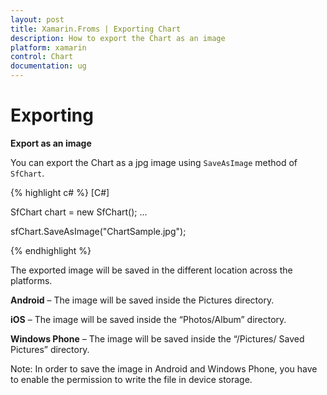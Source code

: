```yaml
---
layout: post
title: Xamarin.Froms | Exporting Chart
description: How to export the Chart as an image
platform: xamarin
control: Chart
documentation: ug
---
```


# Exporting

**Export as an image**

You can export the Chart as a jpg image using `SaveAsImage` method of `SfChart`.

{% highlight c# %}
[C#]

SfChart chart = new SfChart();
...

sfChart.SaveAsImage("ChartSample.jpg");

{% endhighlight %}

The exported image will be saved in the different location across the platforms.

**Android** – The image will be saved inside the Pictures directory.

**iOS** – The image will be saved inside the “Photos/Album” directory.

**Windows Phone** – The image will be saved inside the “/Pictures/ Saved Pictures” directory.

Note: In order to save the image in Android and Windows Phone, you have to enable the permission to write the file in device storage.


